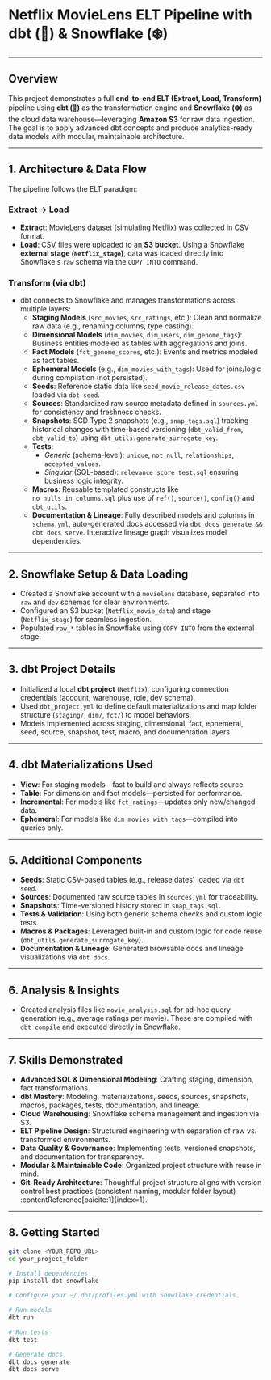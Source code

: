 # Netflix MovieLens ELT Pipeline with dbt (🧡) & Snowflake (❄️)

---

##  Overview  
This project demonstrates a full **end-to-end ELT (Extract, Load, Transform)** pipeline using **dbt (🧡)** as the transformation engine and **Snowflake (❄️)** as the cloud data warehouse—leveraging **Amazon S3** for raw data ingestion. The goal is to apply advanced dbt concepts and produce analytics-ready data models with modular, maintainable architecture.

---

## 1. Architecture & Data Flow

The pipeline follows the ELT paradigm:

### Extract → Load
- **Extract**: MovieLens dataset (simulating Netflix) was collected in CSV format.
- **Load**: CSV files were uploaded to an **S3 bucket**. Using a Snowflake **external stage (`Netflix_stage`)**, data was loaded directly into Snowflake's `raw` schema via the `COPY INTO` command.

### Transform (via dbt)
- dbt connects to Snowflake and manages transformations across multiple layers:
  - **Staging Models** (`src_movies`, `src_ratings`, etc.): Clean and normalize raw data (e.g., renaming columns, type casting).
  - **Dimensional Models** (`dim_movies`, `dim_users`, `dim_genome_tags`): Business entities modeled as tables with aggregations and joins.
  - **Fact Models** (`fct_genome_scores`, etc.): Events and metrics modeled as fact tables.
  - **Ephemeral Models** (e.g., `dim_movies_with_tags`): Used for joins/logic during compilation (not persisted).
  - **Seeds**: Reference static data like `seed_movie_release_dates.csv` loaded via `dbt seed`.
  - **Sources**: Standardized raw source metadata defined in `sources.yml` for consistency and freshness checks.
  - **Snapshots**: SCD Type 2 snapshots (e.g., `snap_tags.sql`) tracking historical changes with time-based versioning (`dbt_valid_from`, `dbt_valid_to`) using `dbt_utils.generate_surrogate_key`.
  - **Tests**:
    - *Generic* (schema-level): `unique`, `not_null`, `relationships`, `accepted_values`.
    - *Singular* (SQL-based): `relevance_score_test.sql` ensuring business logic integrity.
  - **Macros**: Reusable templated constructs like `no_nulls_in_columns.sql` plus use of `ref()`, `source()`, `config()` and `dbt_utils`.
  - **Documentation & Lineage**: Fully described models and columns in `schema.yml`, auto-generated docs accessed via `dbt docs generate && dbt docs serve`. Interactive lineage graph visualizes model dependencies.

---

## 2. Snowflake Setup & Data Loading

- Created a Snowflake account with a `movielens` database, separated into `raw` and `dev` schemas for clear environments.
- Configured an S3 bucket (`Netflix_movie_data`) and stage (`Netflix_stage`) for seamless ingestion.
- Populated `raw_*` tables in Snowflake using `COPY INTO` from the external stage.

---

## 3. dbt Project Details

- Initialized a local **dbt project** (`Netflix`), configuring connection credentials (account, warehouse, role, dev schema).
- Used `dbt_project.yml` to define default materializations and map folder structure (`staging/`, `dim/`, `fct/`) to model behaviors.
- Models implemented across staging, dimensional, fact, ephemeral, seed, source, snapshot, test, macro, and documentation layers.

---

## 4. dbt Materializations Used

- **View**: For staging models—fast to build and always reflects source.
- **Table**: For dimension and fact models—persisted for performance.
- **Incremental**: For models like `fct_ratings`—updates only new/changed data.
- **Ephemeral**: For models like `dim_movies_with_tags`—compiled into queries only.

---

## 5. Additional Components

- **Seeds**: Static CSV-based tables (e.g., release dates) loaded via `dbt seed`.
- **Sources**: Documented raw source tables in `sources.yml` for traceability.
- **Snapshots**: Time-versioned history stored in `snap_tags.sql`.
- **Tests & Validation**: Using both generic schema checks and custom logic tests.
- **Macros & Packages**: Leveraged built-in and custom logic for code reuse (`dbt_utils.generate_surrogate_key`).
- **Documentation & Lineage**: Generated browsable docs and lineage visualizations via `dbt docs`.

---

## 6. Analysis & Insights

- Created analysis files like `movie_analysis.sql` for ad-hoc query generation (e.g., average ratings per movie). These are compiled with `dbt compile` and executed directly in Snowflake.

---

## 7. Skills Demonstrated

- **Advanced SQL & Dimensional Modeling**: Crafting staging, dimension, fact transformations.
- **dbt Mastery**: Modeling, materializations, seeds, sources, snapshots, macros, packages, tests, documentation, and lineage.
- **Cloud Warehousing**: Snowflake schema management and ingestion via S3.
- **ELT Pipeline Design**: Structured engineering with separation of raw vs. transformed environments.
- **Data Quality & Governance**: Implementing tests, versioned snapshots, and documentation for transparency.
- **Modular & Maintainable Code**: Organized project structure with reuse in mind.
- **Git-Ready Architecture**: Thoughtful project structure aligns with version control best practices (consistent naming, modular folder layout) :contentReference[oaicite:1]{index=1}.

---

## 8. Getting Started

```bash
git clone <YOUR_REPO_URL>
cd your_project_folder

# Install dependencies
pip install dbt-snowflake

# Configure your ~/.dbt/profiles.yml with Snowflake credentials

# Run models
dbt run

# Run tests
dbt test

# Generate docs
dbt docs generate
dbt docs serve
